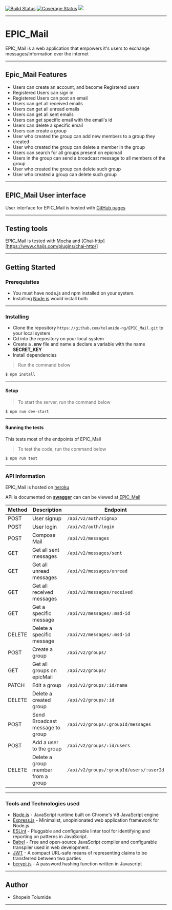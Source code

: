 [![Build Status](https://travis-ci.com/tolumide-ng/EPIC_Mail.svg?branch=develop)](https://travis-ci.com/tolumide-ng/EPIC_Mail)  [![Coverage Status](https://coveralls.io/repos/github/tolumide-ng/EPIC_Mail/badge.svg?branch=develop)](https://coveralls.io/github/tolumide-ng/EPIC_Mail?branch=develop)     <a href="https://codeclimate.com/github/tolumide-ng/EPIC_Mail/maintainability"><img src="https://api.codeclimate.com/v1/badges/e97160d76d39b0cef6a3/maintainability" /></a>

***

# EPIC_Mail
EPIC_Mail is a web application that empowers it's users to exchange messages/information over the internet

***

## Epic_Mail Features
- Users can create an account, and become Registered users
- Registered Users can sign in
- Registered Users can post an email 
- Users can get all received emails
- Users can get all unread emails
- Users can get all sent emails
- Users can get specific email with the email's id
- Users can delete a specific email
- Users can create a group
- User who created the group can add new members to a group they created 
- User who created the group can delete a member in the group
- Users can search for all groups present on epicmail
- Users in the group can send a broadcast message to all members of the group
- User who created the group can delete such group
- User who created a group can delete such group


***

## EPIC_Mail User interface
User interface for EPIC_Mail is hosted with [GitHub pages](https://tolumide-ng.github.io/EPIC_Mail/UI/index.html)

***

## Testing tools
EPIC_Mail is tested with [Mocha](https://mochajs.org/) and [Chai-http][https://www.chaijs.com/plugins/chai-http/]

***

## Getting Started

### Prerequisites
- You must have node.js and npm installed on your system.
- Installing [Node.js](https://nodejs.org/en/) would install both

***

### Installing 

- Clone the repository ````https://github.com/tolumide-ng/EPIC_Mail.git```` to your local system
- Cd into the repository on your local system
- Create a **.env** file and name a declare a variable with the name **SECRET_KEY**
- Install dependencies
> Run the command below
````
$ npm install
````
***

#### Setup

> To start the server, run the command below
````
$ npm run dev-start
````
***

#### Running the tests
This tests most of the endpoints of EPIC_Mail

> To test the code, run the command below
````
$ npm run test
````
***

### API Information 
EPIC_Mail is hosted on [heroku](https://epic--mail.herokuapp.com/)

API is documented on **[swagger](https://inspector.swagger.io/)** can can be viewed at [EPIC_Mail](https://app.swaggerhub.com/apis/tolumide-ng/EPIC_MAIL/1#/)

| Method    |Description                          | Endpoint                                |
| --------  |-------------------------------------| ----------------------------------------| 
| POST      | User signup                         | `/api/v2/auth/signup`                   |
| POST      | User login                          | `/api/v2/auth/login`                    |
| POST      | Compose Mail                        | `/api/v2/messages`                      |
| GET       | Get all sent messages               | `/api/v2/messages/sent`                 |
| GET       | Get all unread messages             | `/api/v2/messages/unread`               |
| GET       | Get all received messages           | `/api/v2/messages/received`             |
| GET       | Get a specific message              | `/api/v2/messages/:msd-id`              |
| DELETE    | Delete a specific message           | `/api/v2/messages/:msd-id`              |
| POST      | Create a group                      | `/api/v2/groups/`                       |
| GET       | Get all groups on epicMail          | `/api/v2/groups/`                       |
| PATCH     | Edit a group                        | `/api/v2/groups/:id/name`               |
| DELETE    | Delete a created group              | `/api/v2/groups/:id`                    |
| POST      | Send Broadcast message to group     | `/api/v2/groups/:groupId/messages`      |
| POST      | Add a user to the group             | `/api/v2/groups/:id/users`              |
| DELETE    | Delete a group member from a group  | `/api/v2/groups/:groupId/users/:userId` |





***

### Tools and Technologies used
- [Node.js](https://nodejs.org/en/) - JavaScript runtime built on Chrome's V8 JavaScript engine
- [Express.js](https://expressjs.com/) - Minimalist, unopinionated web application framework for Node.js
- [ESLint](https://eslint.org/) - Pluggable and configurable linter tool for identifying and reporting on patterns in JavaScript.
- [Babel](https://babeljs.io/) - Free and open-source JavaScript compiler and configurable transpiler used in web development.
- [JWT](https://jwt.io/) - A compact URL-safe means of representing claims to be transferred between two parties
- [bcrypt.js](https://www.npmjs.com/package/bcryptjs) - A password hashing function written in Javascript
*** 

## Author
- Shopein Tolumide

---